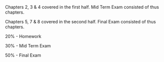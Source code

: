 Chapters 2, 3 & 4 covered in the first half. Mid Term Exam consisted of thus chapters. 

Chapters 5, 7 & 8 covered in the second half. Final Exam consisted of thus chapters.

20% - Homework 

30% - Mid Term Exam

50% - Final Exam
